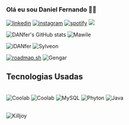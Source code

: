### Olá eu sou Daniel Fernando 🖐🏻

[![linkedin](https://img.shields.io/badge/LinkedIn-0077B5?style=for-the-badge&logo=linkedin&logoColor=white)](https://www.linkedin.com/in/daniel-fernando-a88a81217/)
[![instagram](https://img.shields.io/badge/Instagram-E4405F?style=for-the-badge&logo=instagram&logoColor=white)](https://www.instagram.com/danferrnando/)
[![spotify](https://img.shields.io/badge/Spotify-1ED760?&style=for-the-badge&logo=spotify&logoColor=white)](https://open.spotify.com/user/4hwahy42p7ceob0nilgb4cw9b?si=e76077f4e0954290)
<a href="mailto: ldaniel.fernandol@outlook.com"><img src="https://img.shields.io/badge/Microsoft_Outlook-0078D4?style=for-the-badge&logo=microsoft-outlook&logoColor=white"></a>

![DANfer's GitHub stats](https://github-readme-stats.vercel.app/api?username=iDAnfer&show_icons=true&theme=dark)
![Mawile](https://projectpokemon.org/images/normal-sprite/mawile-mega.gif)

![iDANfer](https://github-readme-stats.vercel.app/api/top-langs/?username=iDANfer&theme=dark)
![Sylveon](https://projectpokemon.org/images/shiny-sprite/sylveon.gif)

[![roadmap.sh](https://api.roadmap.sh/v1-badge/wide/65090fb2d5295d7a812147e4?ariant=dark)](https://roadmap.sh)
![Gengar](https://projectpokemon.org/images/shiny-sprite/gengar-mega.gif)



## Tecnologias Usadas

<div style="display: inline_block"><br/>
    <img align="center" alt="Coolab" src="https://img.shields.io/badge/Amazon_AWS-232F3E?style=for-the-badge&logo=amazon-aws&logoColor=white">
    <img align="center" alt="Coolab" src="https://img.shields.io/badge/Colab-F9AB00?style=for-the-badge&logo=googlecolab&color=525252">
    <img align="center" alt="MySQL" src="https://img.shields.io/badge/MySQL-005C84?style=for-the-badge&logo=mysql&logoColor=white">
    <img align="center" alt="Phyton" src="https://img.shields.io/badge/Python-3776AB?style=for-the-badge&logo=python&logoColor=white"> 
    <img align="center" alt="Java" src="https://img.shields.io/badge/Java-ED8B00?style=for-the-badge&logo=openjdk&logoColor=white">  
    
     
</div><br/>

![Killjoy](https://images.contentstack.io/v3/assets/bltb6530b271fddd0b1/blt53405c26141beff8/5f21fda671ec397ef9bf0894/V_AGENTS_587x900_KillJoy_.png)
